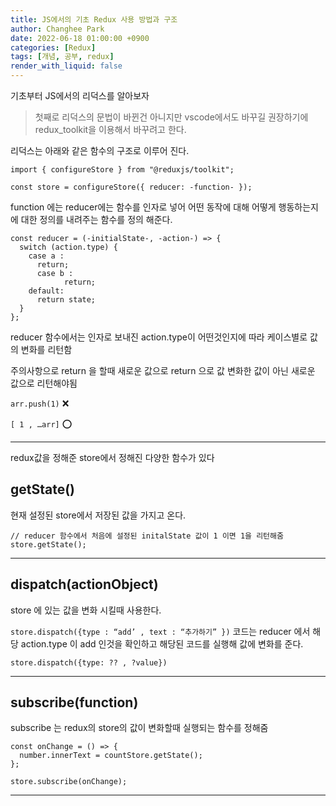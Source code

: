 ```yaml
---
title: JS에서의 기초 Redux 사용 방법과 구조
author: Changhee Park
date: 2022-06-18 01:00:00 +0900
categories: [Redux]
tags: [개념, 공부, redux]
render_with_liquid: false
---
```


기초부터 JS에서의 리덕스를 알아보자

> 첫째로 리덕스의 문법이 바뀐건 아니지만 vscode에서도 바꾸길 권장하기에 redux_toolkit을 이용해서 바꾸려고 한다.

리덕스는 아래와 같은 함수의 구조로 이루어 진다.

```tsx
import { configureStore } from "@reduxjs/toolkit";

const store = configureStore({ reducer: -function- });

```

function 에는 reducer에는 함수를 인자로 넣어 어떤 동작에 대해 어떻게 행동하는지에 대한 정의를 내려주는 함수를 정의 해준다.

```tsx
const reducer = (-initialState-, -action-) => {
  switch (action.type) {
    case a :
      return;
	  case b :
			return;
    default:
      return state;
  }
};
```

reducer 함수에서는 인자로 보내진 action.type이 어떤것인지에 따라 케이스별로 값의 변화를 리턴함

주의사항으로 return 을 할때 새로운 값으로 return 으로 값 변화한 값이 아닌 새로운 값으로 리턴해야됨

`arr.push(1)` ❌

`[ 1 , …arr]` ⭕️

---

redux값을 정해준 store에서 정해진 다양한 함수가 있다

## getState()

현재 설정된 store에서 저장된 값을 가지고 온다.

```tsx
// reducer 함수에서 처음에 설정된 initalState 값이 1 이면 1을 리턴해줌
store.getState();
```

---

## dispatch(actionObject)

store 에 있는 값을 변화 시킬때 사용한다.

`store.dispatch({type : “add’ , text : “추가하기” })` 코드는 reducer 에서 해당 action.type 이 add 인것을 확인하고 해당된 코드를 실행해 값에 변화를 준다.

```tsx
store.dispatch({type: ?? , ?value})
```

---

## subscribe(function)

subscribe 는 redux의 store의 값이 변화할때 실행되는 함수를 정해줌

```tsx
const onChange = () => {
  number.innerText = countStore.getState();
};

store.subscribe(onChange);
```

---
